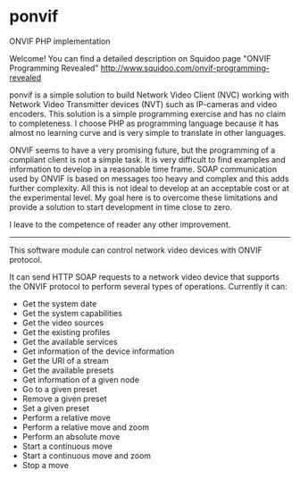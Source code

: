 ponvif
======

ONVIF PHP implementation

Welcome! You can find a detailed description on Squidoo page "ONVIF Programming Revealed" http://www.squidoo.com/onvif-programming-revealed

ponvif is a simple solution to build Network Video Client (NVC) working with Network Video Transmitter devices (NVT) 
such as IP-cameras and video encoders. This solution is a simple programming exercise and has no claim to completeness.
I choose PHP as programming language because it has almost no learning curve and is very simple to translate in other 
languages. 

ONVIF seems to have a very promising future, but the programming of a compliant client is not a simple task.
It is very difficult to find examples and information to develop in a reasonable time frame. 
SOAP communication used by ONVIF is based on messages too heavy and complex and this adds further complexity. 
All this is not ideal to develop at an acceptable cost or at the experimental level. 
My goal here is to overcome these limitations and provide a solution to start development in time close to zero. 

I leave to the competence of reader any other improvement. 

*****

This software module can control network video devices with ONVIF protocol.

It can send HTTP SOAP requests to a network video device that supports the ONVIF protocol to perform several types of operations. Currently it can:

- Get the system date
- Get the system capabilities
- Get the video sources
- Get the existing profiles
- Get the available services
- Get information of the device information
- Get the URI of a stream
- Get the available presets
- Get information of a given node
- Go to a given preset
- Remove a given preset
- Set a given preset
- Perform a relative move
- Perform a relative move and zoom
- Perform an absolute move
- Start a continuous move
- Start a continuous move and zoom
- Stop a move
